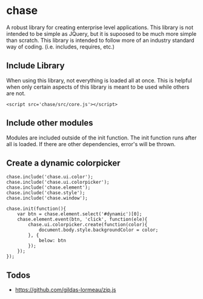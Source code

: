 # chase
A robust library for creating enterprise level applications. This library is not intended to be simple as JQuery, 
but it is supoosed to be much more simple than scratch. This library is intended to follow more of an industry standard
way of coding. (i.e. includes, requires, etc.)

Include Library
---------------
When using this library, not everything is loaded all at once. This is helpful when only certain aspects of this library
is meant to be used while others are not.
```
<script src='chase/src/core.js'></script>
```

Include other modules
---------------------
Modules are included outside of the init function. The init function runs after all is loaded. 
If there are other dependencies, error's will be thrown.

Create a dynamic colorpicker
--------------------------------------------------
```
chase.include('chase.ui.color');
chase.include('chase.ui.colorpicker');
chase.include('chase.element');
chase.include('chase.style');
chase.include('chase.window');

chase.init(function(){
	var btn = chase.element.select('#dynamic')[0];
	chase.element.event(btn, 'click', function(ele){
		chase.ui.colorpicker.create(function(color){
			document.body.style.backgroundColor = color;
		}, {
			below: btn
		});
	});
});
```

Todos
-----
 - https://github.com/gildas-lormeau/zip.js
